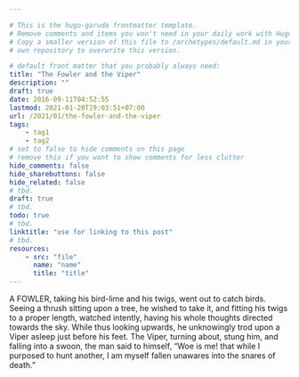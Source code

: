 ```yaml
---

# This is the hugo-garuda frontmatter template.
# Remove comments and items you won't need in your daily work with Hugo.
# Copy a smaller version of this file to /archetypes/default.md in your
# own repository to overwrite this version.

# default front matter that you probably always need:
title: "The Fowler and the Viper"
description: ""
draft: true
date: 2016-09-11T04:52:55
lastmod: 2021-01-20T19:03:51+07:00
url: /2021/01/the-fowler-and-the-viper
tags:
    - tag1
    - tag2
# set to false to hide comments on this page
# remove this if you want to show comments for less clutter
hide_comments: false
hide_sharebuttons: false
hide_related: false
# tbd.
draft: true
# tbd.
todo: true
# tbd.
linktitle: "use for linking to this post"
# tbd.
resources:
    - src: "file"
      name: "name"
      title: "title"
---
```

A FOWLER, taking his bird-lime and his twigs, went out to catch birds. Seeing a thrush sitting upon a tree, he wished to take it, and fitting his twigs to a proper length, watched intently, having his whole thoughts directed towards the sky. While thus looking upwards, he unknowingly trod upon a Viper asleep just before his feet. The Viper, turning about, stung him, and falling into a swoon, the man said to himself, “Woe is me! that while I purposed to hunt another, I am myself fallen unawares into the snares of death.”


